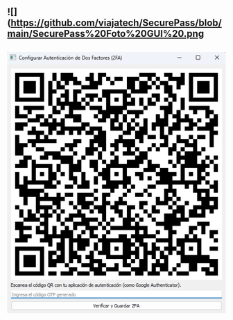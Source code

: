 ![](https://github.com/viajatech/SecurePass/blob/main/SecurePass%20Foto%20GUI%20.png
--------
![](https://github.com/viajatech/SecurePass/blob/main/GUI%20SECURE%20PASS%20QR%20GENERADOR.png)
--------
